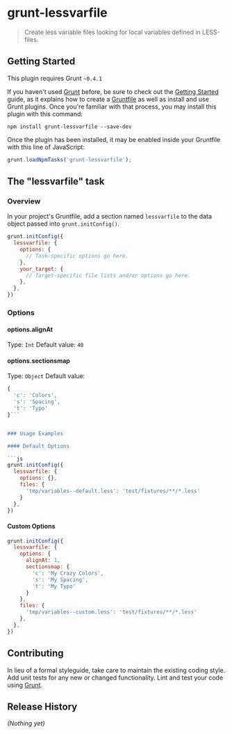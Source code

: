 # grunt-lessvarfile

> Create less variable files looking for local variables defined in LESS-files.

## Getting Started
This plugin requires Grunt `~0.4.1`

If you haven't used [Grunt](http://gruntjs.com/) before, be sure to check out the [Getting Started](http://gruntjs.com/getting-started) guide, as it explains how to create a [Gruntfile](http://gruntjs.com/sample-gruntfile) as well as install and use Grunt plugins. Once you're familiar with that process, you may install this plugin with this command:

```shell
npm install grunt-lessvarfile --save-dev
```

Once the plugin has been installed, it may be enabled inside your Gruntfile with this line of JavaScript:

```js
grunt.loadNpmTasks('grunt-lessvarfile');
```

## The "lessvarfile" task

### Overview
In your project's Gruntfile, add a section named `lessvarfile` to the data object passed into `grunt.initConfig()`.

```js
grunt.initConfig({
  lessvarfile: {
    options: {
      // Task-specific options go here.
    },
    your_target: {
      // Target-specific file lists and/or options go here.
    },
  },
})
```

### Options

#### options.alignAt
Type: `Int`
Default value: `40`

#### options.sectionsmap
Type: `Object`
Default value: 
```js
{
  'c': 'Colors',
  's': 'Spacing',
  't': 'Typo'
}```


### Usage Examples

#### Default Options

```js
grunt.initConfig({
  lessvarfile: {
    options: {},
    files: {
      'tmp/variables--default.less': 'test/fixtures/**/*.less'
    }
  },
})
```

#### Custom Options

```js
grunt.initConfig({
  lessvarfile: {
    options: {
      alignAt: 1,
      sectionsmap: {
        'c': 'My Crazy Colors',
        's': 'My Spacing',
        't': 'My Typo'
      }
    },
    files: {
      'tmp/variables--custom.less': 'test/fixtures/**/*.less'
    },
  },
})
```

## Contributing
In lieu of a formal styleguide, take care to maintain the existing coding style. Add unit tests for any new or changed functionality. Lint and test your code using [Grunt](http://gruntjs.com/).

## Release History
_(Nothing yet)_
